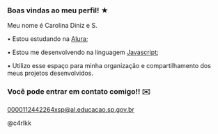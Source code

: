 ### Boas vindas ao meu perfil! ★
Meu nome é Carolina Diniz e S.

• Estou estudando na [Alura](https://www.alura.com.br/);

• Estou me desenvolvendo na linguagem [Javascript](https://p5js.org/);

• Utilizo esse espaço para minha organização e compartilhamento dos meus projetos desenvolvidos.

### Você pode entrar em contato comigo!! ✉️

0000112442264xsp@al.educacao.sp.gov.br

@c4rlkk
